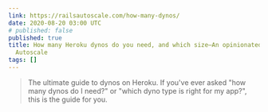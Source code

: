 ```yaml
---
link: https://railsautoscale.com/how-many-dynos/
date: 2020-08-20 03:00 UTC
# published: false
published: true
title: How many Heroku dynos do you need, and which size—An opinionated guide - Rails
  Autoscale
tags: []
---
```


<blockquote>The ultimate guide to dynos on Heroku. If you've ever asked "how many dynos do I need?" or "which dyno type is right for my app?", this is the guide for you.</blockquote>
